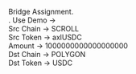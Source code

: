 Bridge Assignment.
<br>
.
Use Demo ->
<br>
Src Chain -> SCROLL
<br>
Src Token -> axlUSDC
<br>
Amount -> 1000000000000000000
<br>
Dst Chain -> POLYGON
<br>
Dst Token -> USDC
